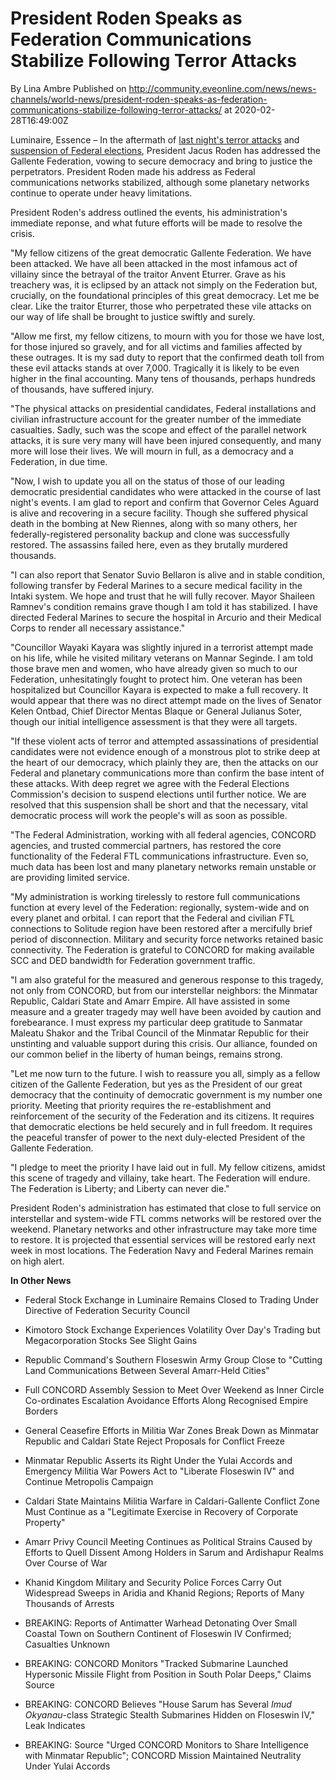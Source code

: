 # President Roden Speaks as Federation Communications Stabilize Following Terror Attacks
By Lina Ambre
Published on http://community.eveonline.com/news/news-channels/world-news/president-roden-speaks-as-federation-communications-stabilize-following-terror-attacks/ at 2020-02-28T16:49:00Z

Luminaire, Essence – In the aftermath of [last night's terror attacks](https://community.eveonline.com/news/news-channels/world-news/federation-under-election-eve-comms-network-attack-as-terrorists-target-presidential-candidates/) and [suspension of Federal elections](https://community.eveonline.com/news/news-channels/world-news/federal-elections-suspended-after-presidential-candidates-attacked-and-federal-networks-collapse/), President Jacus Roden has addressed the Gallente Federation, vowing to secure democracy and bring to justice the perpetrators. President Roden made his address as Federal communications networks stabilized, although some planetary networks continue to operate under heavy limitations.

President Roden's address outlined the events, his administration's immediate reponse, and what future efforts will be made to resolve the crisis.

"My fellow citizens of the great democratic Gallente Federation. We have been attacked. We have all been attacked in the most infamous act of villainy since the betrayal of the traitor Anvent Eturrer. Grave as his treachery was, it is eclipsed by an attack not simply on the Federation but, crucially, on the foundational principles of this great democracy. Let me be clear. Like the traitor Eturrer, those who perpetrated these vile attacks on our way of life shall be brought to justice swiftly and surely.

"Allow me first, my fellow citizens, to mourn with you for those we have lost, for those injured so gravely, and for all victims and families affected by these outrages. It is my sad duty to report that the confirmed death toll from these evil attacks stands at over 7,000. Tragically it is likely to be even higher in the final accounting. Many tens of thousands, perhaps hundreds of thousands, have suffered injury.

"The physical attacks on presidential candidates, Federal installations and civilian infrastructure account for the greater number of the immediate casualties. Sadly, such was the scope and effect of the parallel network attacks, it is sure very many will have been injured consequently, and many more will lose their lives. We will mourn in full, as a democracy and a Federation, in due time.

"Now, I wish to update you all on the status of those of our leading democratic presidential candidates who were attacked in the course of last night's events. I am glad to report and confirm that Governor Celes Aguard is alive and recovering in a secure facility. Though she suffered physical death in the bombing at New Riennes, along with so many others, her federally-registered personality backup and clone was successfully restored. The assassins failed here, even as they brutally murdered thousands.

"I can also report that Senator Suvio Bellaron is alive and in stable condition, following transfer by Federal Marines to a secure medical facility in the Intaki system. We hope and trust that he will fully recover. Mayor Shaileen Ramnev's condition remains grave though I am told it has stabilized. I have directed Federal Marines to secure the hospital in Arcurio and their Medical Corps to render all necessary assistance."

"Councillor Wayaki Kayara was slightly injured in a terrorist attempt made on his life, while he visited military veterans on Mannar Seginde. I am told those brave men and women, who have already given so much to our Federation, unhesitatingly fought to protect him. One veteran has been hospitalized but Councillor Kayara is expected to make a full recovery. It would appear that there was no direct attempt made on the lives of Senator Kelen Ontbad, Chief Director Mentas Blaque or General Julianus Soter, though our initial intelligence assessment is that they were all targets.

"If these violent acts of terror and attempted assassinations of presidential candidates were not evidence enough of a monstrous plot to strike deep at the heart of our democracy, which plainly they are, then the attacks on our Federal and planetary communications more than confirm the base intent of these attacks. With deep regret we agree with the Federal Elections Commission's decision to suspend elections until further notice. We are resolved that this suspension shall be short and that the necessary, vital democratic process will work the people's will as soon as possible.

"The Federal Administration, working with all federal agencies, CONCORD agencies, and trusted commercial partners, has restored the core functionality of the Federal FTL communications infrastructure. Even so, much data has been lost and many planetary networks remain unstable or are providing limited service.

"My administration is working tirelessly to restore full communications function at every level of the Federation: regionally, system-wide and on every planet and orbital. I can report that the Federal and civilian FTL connections to Solitude region have been restored after a mercifully brief period of disconnection. Military and security force networks retained basic connectivity. The Federation is grateful to CONCORD for making available SCC and DED bandwidth for Federation government traffic.

"I am also grateful for the measured and generous response to this tragedy, not only from CONCORD, but from our interstellar neighbors: the Minmatar Republic, Caldari State and Amarr Empire. All have assisted in some measure and a greater tragedy may well have been avoided by caution and forebearance. I must express my particular deep gratitude to Sanmatar Maleatu Shakor and the Tribal Council of the Minmatar Republic for their unstinting and valuable support during this crisis. Our alliance, founded on our common belief in the liberty of human beings, remains strong.

"Let me now turn to the future. I wish to reassure you all, simply as a fellow citizen of the Gallente Federation, but yes as the President of our great democracy that the continuity of democratic government is my number one priority. Meeting that priority requires the re-establishment and reinforcement of the security of the Federation and its citizens. It requires that democratic elections be held securely and in full freedom. It requires the peaceful transfer of power to the next duly-elected President of the Gallente Federation.

"I pledge to meet the priority I have laid out in full. My fellow citizens, amidst this scene of tragedy and villainy, take heart. The Federation will endure. The Federation is Liberty; and Liberty can never die."

President Roden's administration has estimated that close to full service on interstellar and system-wide FTL comms networks will be restored over the weekend. Planetary networks and other infrastructure may take more time to restore. It is projected that essential services will be restored early next week in most locations. The Federation Navy and Federal Marines remain on high alert.

**In Other News**

- Federal Stock Exchange in Luminaire Remains Closed to Trading Under Directive of Federation Security Council

- Kimotoro Stock Exchange Experiences Volatility Over Day's Trading but Megacorporation Stocks See Slight Gains

- Republic Command's Southern Floseswin Army Group Close to "Cutting Land Communications Between Several Amarr-Held Cities"

- Full CONCORD Assembly Session to Meet Over Weekend as Inner Circle Co-ordinates Escalation Avoidance Efforts Along Recognised Empire Borders

- General Ceasefire Efforts in Militia War Zones Break Down as Minmatar Republic and Caldari State Reject Proposals for Conflict Freeze

- Minmatar Republic Asserts its Right Under the Yulai Accords and Emergency Militia War Powers Act to "Liberate Floseswin IV" and Continue Metropolis Campaign

- Caldari State Maintains Militia Warfare in Caldari-Gallente Conflict Zone Must Continue as a "Legitimate Exercise in Recovery of Corporate Property"

- Amarr Privy Council Meeting Continues as Political Strains Caused by Efforts to Quell Dissent Among Holders in Sarum and Ardishapur Realms Over Course of War

- Khanid Kingdom Military and Security Police Forces Carry Out Widespread Sweeps in Aridia and Khanid Regions; Reports of Many Thousands of Arrests

- BREAKING: Reports of Antimatter Warhead Detonating Over Small Coastal Town on Southern Continent of Floseswin IV Confirmed; Casualties Unknown

- BREAKING: CONCORD Monitors "Tracked Submarine Launched Hypersonic Missile Flight from Position in South Polar Deeps," Claims Source

- BREAKING: CONCORD Believes "House Sarum has Several _Imud Okyanau_-class Strategic Stealth Submarines Hidden on Floseswin IV," Leak Indicates

- BREAKING: Source "Urged CONCORD Monitors to Share Intelligence with Minmatar Republic"; CONCORD Mission Maintained Neutrality Under Yulai Accords

&nbsp;

